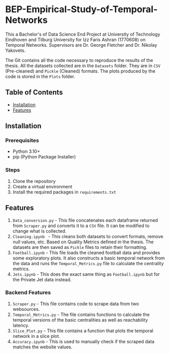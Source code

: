 # BEP-Empirical-Study-of-Temporal-Networks

This a Bachelor's of Data Science End Project at University of Technology Eindhoven and Tilburg University for Izz Faris Ashran (1770608) on Temporal Networks. Supervisors are Dr. George Fletcher and Dr. Nikolay Yakovets.

The Git contains all the code necessary to reproduce the results of the thesis. All the datasets collected are in the `Datasets` folder. They are in `CSV` (Pre-cleaned) and `Pickle` (Cleaned) formats. The plots produced by the code is stored in the `Plots` folder. 

## Table of Contents 
- [Installation](#installation)
- [Features](#features)

## Installation

### Prerequisites
-  Python 3.10+
- pip (Python Package Installer)

### Steps
1. Clone the repository
2. Create a virtual environment
3. Install the required packages in `requirements.txt`

## Features

1. `Data_conversion.py` - This file concatenates each dataframe returned from `Scraper.py` and converts it to a `CSV` file. It can be modified to change what is collected. 
2. `Cleaning.ipynb ` - This cleans both datasets to convert formats, remove null values, etc. Based on Quality Metrics defined in the thesis. The datasets are then saved as `Pickle` files to retain their formatting.
3. `Football.ipynb` - This file loads the cleaned football data and provides some exploratory plots. It also constructs a basic temporal network from the data and runs the `Temporal_Metrics.py` file to calculate the centrality metrics. 
4. `Jets.ipynb` - This does the exact same thing as `Football.ipynb` but for the Private Jet data instead.

### Backend Features
1. `Scraper.py` - This file contains code to scrape data from two websources. 
2. `Temporal_Metrics.py` - The file contains functions to calculate the temporal versions of the basic centralities as well as reachability latency. 
3. `Slice_Plot.py` - This file contains a function that plots the temporal network in a slice plot.
4. `Accuracy.ipynb` - This is used to manually check if the scraped data matches the website values. 